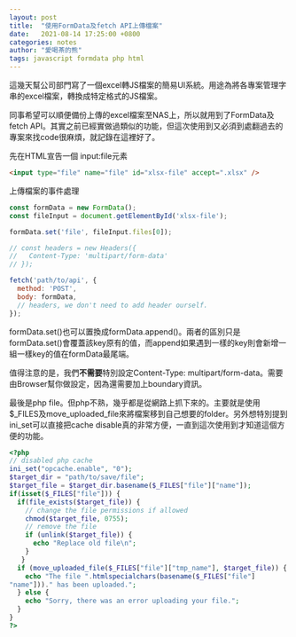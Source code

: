 ```yaml
---
layout: post
title:  "使用FormData及fetch API上傳檔案"
date:   2021-08-14 17:25:00 +0800
categories: notes
author: "愛喝茶的熊"
tags: javascript formdata php html
---
```

這幾天幫公司部門寫了一個excel轉JS檔案的簡易UI系統。用途為將各專案管理字串的excel檔案，轉換成特定格式的JS檔案。

同事希望可以順便備份上傳的excel檔案至NAS上，所以就用到了FormData及fetch API。其實之前已經實做過類似的功能，但這次使用到又必須到處翻過去的專案來找code很麻煩，就記錄在這裡好了。

先在HTML宣告一個 input:file元素

```html
<input type="file" name="file" id="xlsx-file" accept=".xlsx" />
```

上傳檔案的事件處理

```js
const formData = new FormData();
const fileInput = document.getElementById('xlsx-file');

formData.set('file', fileInput.files[0]);

// const headers = new Headers({
//   Content-Type: 'multipart/form-data'
// });

fetch('path/to/api', {
  method: 'POST',
  body: formData,
  // headers, we don't need to add header ourself.
});
```

formData.set()也可以置換成formData.append()。兩者的區別只是formData.set()會覆蓋該key原有的值，而append如果遇到一樣的key則會新增一組一樣key的值在formData最尾端。

值得注意的是，我們**不需要**特別設定Content-Type: multipart/form-data。需要由Browser幫你做設定，因為還需要加上boundary資訊。

最後是php file。但php不熟，幾乎都是從網路上抓下來的。主要就是使用$_FILES及move_uploaded_file來將檔案移到自己想要的folder。另外想特別提到ini_set可以直接把cache disable真的非常方便，一直到這次使用到才知道這個方便的功能。

```php
<?php
// disabled php cache
ini_set("opcache.enable", "0");
$target_dir = "path/to/save/file";
$target_file = $target_dir.basename($_FILES["file"]["name"]);
if(isset($_FILES["file"])) {
  if(file_exists($target_file)) {
    // change the file permissions if allowed
    chmod($target_file, 0755);
    // remove the file
    if (unlink($target_file)) {
      echo "Replace old file\n";
    }
   }
  if (move_uploaded_file($_FILES["file"]["tmp_name"], $target_file)) {
    echo "The file ".htmlspecialchars(basename($_FILES["file"]
"name"]))." has been uploaded.";
  } else {
    echo "Sorry, there was an error uploading your file.";
  }
}
?>
```
